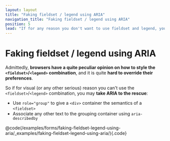```yaml
---
layout: layout
title: "Faking fieldset / legend using ARIA"
navigation_title: "Faking fieldset / legend using ARIA"
position: 5
lead: "If for any reason you don't want to use fieldset and legend, you can fake them using ARIA."
---
```


# Faking fieldset / legend using ARIA

Admittedly, **browsers have a quite peculiar opinion on how to style the `<fieldset>`/`<legend>` combination**, and it is quite **hard to override their preferences**.

So if for visual (or any other serious) reason you can't use the `<fieldset>`/`<legend>` combination, you may **take ARIA to the rescue**:

- Use `role="group"` to give a `<div>` container the semantics of a `<fieldset>`
- Associate any other text to the grouping container using `aria-describedby`

@code(/examples/forms/faking-fieldset-legend-using-aria/_examples/faking-fieldset-legend-using-aria/){.code}